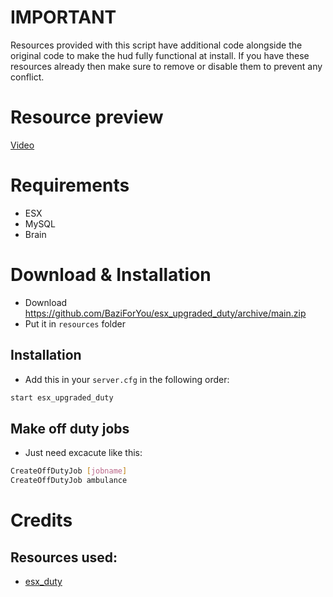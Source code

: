 # IMPORTANT

Resources provided with this script have additional code alongside the original code to make the hud fully functional at install. If you have these resources already then make sure to remove or disable them to prevent any conflict.

# Resource preview
[Video](https://streamable.com/gv66i1)

# Requirements
- ESX
- MySQL
- Brain

# Download & Installation

- Download https://github.com/BaziForYou/esx_upgraded_duty/archive/main.zip
- Put it in `resources` folder 

## Installation	
- Add this in your `server.cfg` in the following order:
```bash
start esx_upgraded_duty
```

## Make off duty jobs	
- Just need excacute like this:
```bash
CreateOffDutyJob [jobname]
CreateOffDutyJob ambulance
```


# Credits

## Resources used:
- [esx_duty](https://github.com/qalle-git/esx_duty)

